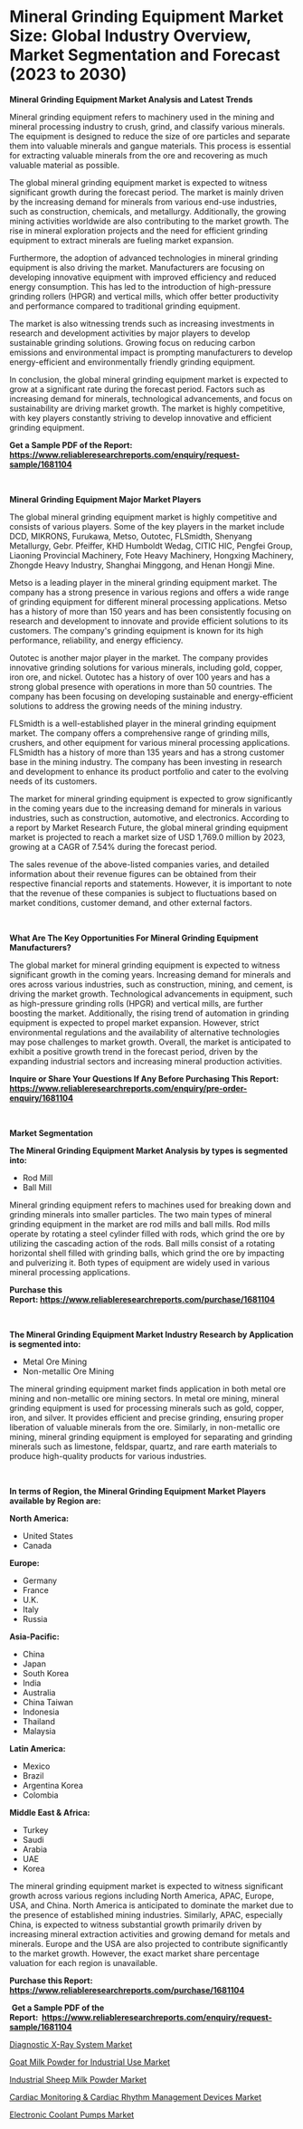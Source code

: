 <p><h1>Mineral Grinding Equipment Market Size: Global Industry Overview, Market Segmentation and Forecast (2023 to 2030)</h1></p><p><strong>Mineral Grinding Equipment Market Analysis and Latest Trends</strong></p>
<p><p>Mineral grinding equipment refers to machinery used in the mining and mineral processing industry to crush, grind, and classify various minerals. The equipment is designed to reduce the size of ore particles and separate them into valuable minerals and gangue materials. This process is essential for extracting valuable minerals from the ore and recovering as much valuable material as possible.</p><p>The global mineral grinding equipment market is expected to witness significant growth during the forecast period. The market is mainly driven by the increasing demand for minerals from various end-use industries, such as construction, chemicals, and metallurgy. Additionally, the growing mining activities worldwide are also contributing to the market growth. The rise in mineral exploration projects and the need for efficient grinding equipment to extract minerals are fueling market expansion.</p><p>Furthermore, the adoption of advanced technologies in mineral grinding equipment is also driving the market. Manufacturers are focusing on developing innovative equipment with improved efficiency and reduced energy consumption. This has led to the introduction of high-pressure grinding rollers (HPGR) and vertical mills, which offer better productivity and performance compared to traditional grinding equipment.</p><p>The market is also witnessing trends such as increasing investments in research and development activities by major players to develop sustainable grinding solutions. Growing focus on reducing carbon emissions and environmental impact is prompting manufacturers to develop energy-efficient and environmentally friendly grinding equipment.</p><p>In conclusion, the global mineral grinding equipment market is expected to grow at a significant rate during the forecast period. Factors such as increasing demand for minerals, technological advancements, and focus on sustainability are driving market growth. The market is highly competitive, with key players constantly striving to develop innovative and efficient grinding equipment.</p></p>
<p><strong>Get a Sample PDF of the Report:&nbsp; <a href="https://www.reliableresearchreports.com/enquiry/request-sample/1681104">https://www.reliableresearchreports.com/enquiry/request-sample/1681104</a></strong></p>
<p>&nbsp;</p>
<p><strong>Mineral Grinding Equipment Major Market Players</strong></p>
<p><p>The global mineral grinding equipment market is highly competitive and consists of various players. Some of the key players in the market include DCD, MIKRONS, Furukawa, Metso, Outotec, FLSmidth, Shenyang Metallurgy, Gebr. Pfeiffer, KHD Humboldt Wedag, CITIC HIC, Pengfei Group, Liaoning Provincial Machinery, Fote Heavy Machinery, Hongxing Machinery, Zhongde Heavy Industry, Shanghai Minggong, and Henan Hongji Mine.</p><p>Metso is a leading player in the mineral grinding equipment market. The company has a strong presence in various regions and offers a wide range of grinding equipment for different mineral processing applications. Metso has a history of more than 150 years and has been consistently focusing on research and development to innovate and provide efficient solutions to its customers. The company's grinding equipment is known for its high performance, reliability, and energy efficiency.</p><p>Outotec is another major player in the market. The company provides innovative grinding solutions for various minerals, including gold, copper, iron ore, and nickel. Outotec has a history of over 100 years and has a strong global presence with operations in more than 50 countries. The company has been focusing on developing sustainable and energy-efficient solutions to address the growing needs of the mining industry.</p><p>FLSmidth is a well-established player in the mineral grinding equipment market. The company offers a comprehensive range of grinding mills, crushers, and other equipment for various mineral processing applications. FLSmidth has a history of more than 135 years and has a strong customer base in the mining industry. The company has been investing in research and development to enhance its product portfolio and cater to the evolving needs of its customers.</p><p>The market for mineral grinding equipment is expected to grow significantly in the coming years due to the increasing demand for minerals in various industries, such as construction, automotive, and electronics. According to a report by Market Research Future, the global mineral grinding equipment market is projected to reach a market size of USD 1,769.0 million by 2023, growing at a CAGR of 7.54% during the forecast period.</p><p>The sales revenue of the above-listed companies varies, and detailed information about their revenue figures can be obtained from their respective financial reports and statements. However, it is important to note that the revenue of these companies is subject to fluctuations based on market conditions, customer demand, and other external factors.</p></p>
<p>&nbsp;</p>
<p><strong>What Are The Key Opportunities For Mineral Grinding Equipment Manufacturers?</strong></p>
<p><p>The global market for mineral grinding equipment is expected to witness significant growth in the coming years. Increasing demand for minerals and ores across various industries, such as construction, mining, and cement, is driving the market growth. Technological advancements in equipment, such as high-pressure grinding rolls (HPGR) and vertical mills, are further boosting the market. Additionally, the rising trend of automation in grinding equipment is expected to propel market expansion. However, strict environmental regulations and the availability of alternative technologies may pose challenges to market growth. Overall, the market is anticipated to exhibit a positive growth trend in the forecast period, driven by the expanding industrial sectors and increasing mineral production activities.</p></p>
<p><strong>Inquire or Share Your Questions If Any Before Purchasing This Report: <a href="https://www.reliableresearchreports.com/enquiry/pre-order-enquiry/1681104">https://www.reliableresearchreports.com/enquiry/pre-order-enquiry/1681104</a></strong></p>
<p>&nbsp;</p>
<p><strong>Market Segmentation</strong></p>
<p><strong>The Mineral Grinding Equipment Market Analysis by types is segmented into:</strong></p>
<p><ul><li>Rod Mill</li><li>Ball Mill</li></ul></p>
<p><p>Mineral grinding equipment refers to machines used for breaking down and grinding minerals into smaller particles. The two main types of mineral grinding equipment in the market are rod mills and ball mills. Rod mills operate by rotating a steel cylinder filled with rods, which grind the ore by utilizing the cascading action of the rods. Ball mills consist of a rotating horizontal shell filled with grinding balls, which grind the ore by impacting and pulverizing it. Both types of equipment are widely used in various mineral processing applications.</p></p>
<p><strong>Purchase this Report:&nbsp;<a href="https://www.reliableresearchreports.com/purchase/1681104">https://www.reliableresearchreports.com/purchase/1681104</a></strong></p>
<p>&nbsp;</p>
<p><strong>The Mineral Grinding Equipment Market Industry Research by Application is segmented into:</strong></p>
<p><ul><li>Metal Ore Mining</li><li>Non-metallic Ore Mining</li></ul></p>
<p><p>The mineral grinding equipment market finds application in both metal ore mining and non-metallic ore mining sectors. In metal ore mining, mineral grinding equipment is used for processing minerals such as gold, copper, iron, and silver. It provides efficient and precise grinding, ensuring proper liberation of valuable minerals from the ore. Similarly, in non-metallic ore mining, mineral grinding equipment is employed for separating and grinding minerals such as limestone, feldspar, quartz, and rare earth materials to produce high-quality products for various industries.</p></p>
<p>&nbsp;</p>
<p><strong>In terms of Region, the Mineral Grinding Equipment Market Players available by Region are:</strong></p>
<p>
    <p> <strong> North America: </strong>
        <ul>
            <li>United States</li>
            <li>Canada</li>
        </ul>
        </p> 
    <p> <strong> Europe: </strong>
        <ul>
            <li>Germany</li>
            <li>France</li>
            <li>U.K.</li>
            <li>Italy</li>
            <li>Russia</li>
        </ul>
        </p> 
    <p> <strong> Asia-Pacific: </strong>
        <ul>
            <li>China</li>
            <li>Japan</li>
            <li>South Korea</li>
            <li>India</li>
            <li>Australia</li>
            <li>China Taiwan</li>
            <li>Indonesia</li>
            <li>Thailand</li>
            <li>Malaysia</li>
        </ul>
        </p> 
    <p> <strong> Latin America: </strong>
        <ul>
            <li>Mexico</li>
            <li>Brazil</li>
            <li>Argentina Korea</li>
            <li>Colombia</li>
        </ul>
        </p> 
    <p> <strong> Middle East & Africa: </strong>
        <ul>
            <li>Turkey</li>
            <li>Saudi</li>
            <li>Arabia</li>
            <li>UAE</li>
            <li>Korea</li>
        </ul>
    </p>
    </p>
<p><p>The mineral grinding equipment market is expected to witness significant growth across various regions including North America, APAC, Europe, USA, and China. North America is anticipated to dominate the market due to the presence of established mining industries. Similarly, APAC, especially China, is expected to witness substantial growth primarily driven by increasing mineral extraction activities and growing demand for metals and minerals. Europe and the USA are also projected to contribute significantly to the market growth. However, the exact market share percentage valuation for each region is unavailable.</p></p>
<p><strong>Purchase this Report: <a href="https://www.reliableresearchreports.com/purchase/1681104">https://www.reliableresearchreports.com/purchase/1681104</a></strong></p>
<p>&nbsp;<strong>Get a Sample PDF of the Report:&nbsp;&nbsp;<a href="https://www.reliableresearchreports.com/enquiry/request-sample/1681104">https://www.reliableresearchreports.com/enquiry/request-sample/1681104</a></strong></p>
<p><strong></strong></p>
<p><p><a href="https://medium.com/@mhdhonirp23/diagnostic-x-ray-system-market-size-cagr-trends-2024-2030-76c7abf05b62">Diagnostic X-Ray System Market</a></p><p><a href="https://www.linkedin.com/pulse/goat-milk-powder-industrial-use-market-research-report-provides/">Goat Milk Powder for Industrial Use Market</a></p><p><a href="https://www.linkedin.com/pulse/industrial-sheep-milk-powder-market-insights/">Industrial Sheep Milk Powder Market</a></p><p><a href="https://medium.com/@devidwarnerrp23/cardiac-monitoring-amp-cardiac-rhythm-management-devices-market-size-cagr-trends-2024-2030-7ae4ddbb1b67">Cardiac Monitoring & Cardiac Rhythm Management Devices Market</a></p><p><a href="https://www.linkedin.com/pulse/electronic-coolant-pumps-market-research-report-unlocks-analysis/">Electronic Coolant Pumps Market</a></p></p>